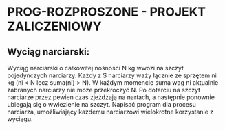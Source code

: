 # PROG-ROZPROSZONE - PROJEKT ZALICZENIOWY
## Wyciąg narciarski:
Wyciąg narciarski o całkowitej nośności N kg wwozi na szczyt pojedynczych narciarzy. Każdy z S narciarzy waży łącznie ze sprzętem ni kg (ni < N lecz suma(ni) > N). W każdym momencie suma wag ni aktualnie zabranych narciarzy nie może przekroczyć N. Po dotarciu na szczyt narciarze przez pewien czas zjeżdżają na nartach, a następnie ponownie ubiegają się o wwiezienie na szczyt. Napisać program dla procesu narciarza, umożliwiający każdemu narciarzowi wielokrotne korzystanie z wyciągu. 